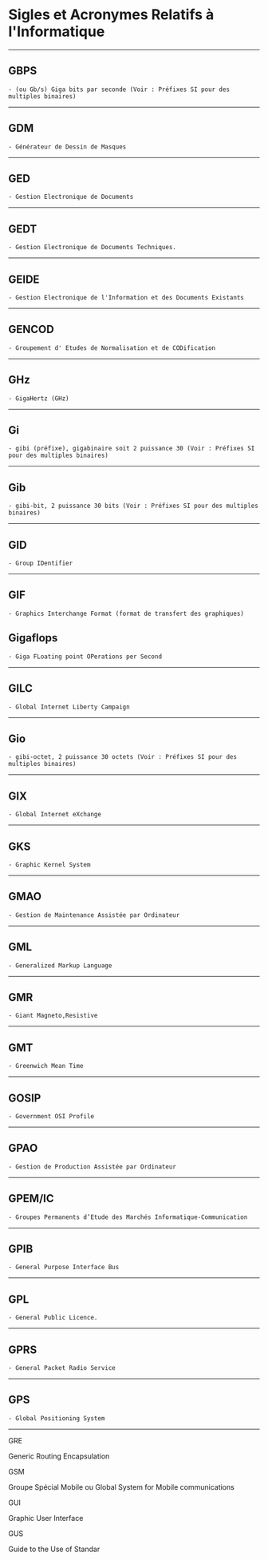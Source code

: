 # **Sigles et Acronymes Relatifs à l'Informatique**

---
## **GBPS**

    - (ou Gb/s) Giga bits par seconde (Voir : Préfixes SI pour des multiples binaires)
---
## **GDM**

    - Générateur de Dessin de Masques
---
## **GED**

    - Gestion Electronique de Documents
---
## **GEDT**

    - Gestion Electronique de Documents Techniques.
---
## **GEIDE**

    - Gestion Electronique de l'Information et des Documents Existants
---
## **GENCOD**

    - Groupement d' Etudes de Normalisation et de CODification
---
## **GHz**

    - GigaHertz (GHz)
---
## **Gi**

    - gibi (préfixe), gigabinaire soit 2 puissance 30 (Voir : Préfixes SI pour des multiples binaires)
---
## **Gib**

    - gibi-bit, 2 puissance 30 bits (Voir : Préfixes SI pour des multiples binaires)
---
## **GID**

    - Group IDentifier
---
## **GIF**

    - Graphics Interchange Format (format de transfert des graphiques)

## **Gigaflops**

    - Giga FLoating point OPerations per Second
---
## **GILC**

    - Global Internet Liberty Campaign
---
## **Gio**

    - gibi-octet, 2 puissance 30 octets (Voir : Préfixes SI pour des multiples binaires)
---
## **GIX**

    - Global Internet eXchange
---
## **GKS**

    - Graphic Kernel System
---
## **GMAO**

    - Gestion de Maintenance Assistée par Ordinateur
---
## **GML**

    - Generalized Markup Language
---
## **GMR**

    - Giant Magneto,Resistive
---
## **GMT**

    - Greenwich Mean Time
---
## **GOSIP**

    - Government OSI Profile
---
## **GPAO**

    - Gestion de Production Assistée par Ordinateur
---
## **GPEM/IC**

    - Groupes Permanents d’Etude des Marchés Informatique-Communication
---
## **GPIB**

    - General Purpose Interface Bus
---
## **GPL**

    - General Public Licence.
---
## **GPRS**

    - General Packet Radio Service
---
## **GPS**

    - Global Positioning System
---
GRE

Generic Routing Encapsulation

GSM

Groupe Spécial Mobile ou Global System for Mobile communications

GUI

Graphic User Interface

GUS

Guide to the Use of Standar